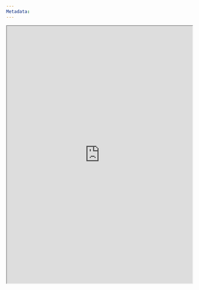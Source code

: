 ```yaml
---
Metadata:
---
```



<iframe
    height = 700
    width = 100%
    padding = 0 0
    margins = 0 0
    src="https://donjon.bin.sh/5e/calc/enc_size.html"></iframe>